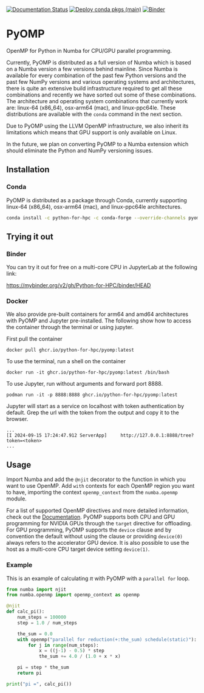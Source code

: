 [![Documentation Status](https://readthedocs.org/projects/pyomp/badge/?version=latest)](https://pyomp.readthedocs.io/en/latest/?badge=latest)
[![Deploy conda pkgs (main)](https://github.com/Python-for-HPC/PyOMP/actions/workflows/build-upload-conda.yml/badge.svg?event=release)](https://github.com/Python-for-HPC/PyOMP/actions/workflows/build-upload-conda.yml)
[![Binder](https://mybinder.org/badge_logo.svg)](https://mybinder.org/v2/gh/Python-for-HPC/binder/HEAD)

# PyOMP
OpenMP for Python in Numba for CPU/GPU parallel programming.

Currently, PyOMP is distributed as a full version of Numba which is based on a
Numba version a few versions behind mainline.
Since Numba is available for every combination of the past few Python versions
and the past few NumPy versions and various operating systems and architectures,
there is quite an extensive build infrastructure required to get all these
combinations and recently we have sorted out some of these combinations.
The architecture and operating system combinations that currently work are:
linux-64 (x86_64), osx-arm64 (mac), and linux-ppc64le.
These distributions are available with the `conda` command in the next section.

Due to PyOMP using the LLVM OpenMP infrastructure, we also inherit its
limitations which means that GPU support is only available on Linux.

In the future, we plan on converting PyOMP to a Numba extension which should eliminate the Python and NumPy versioning issues.

## Installation

### Conda
PyOMP is distributed as a package through Conda, currently supporting linux-64
(x86_64), osx-arm64 (mac), and linux-ppc64le architectures.

```bash
conda install -c python-for-hpc -c conda-forge --override-channels pyomp
```

## Trying it out

### Binder
You can try it out for free on a multi-core CPU in JupyterLab at the following link:

https://mybinder.org/v2/gh/Python-for-HPC/binder/HEAD

### Docker

We also provide pre-built containers for arm64 and amd64 architectures with
PyOMP and Jupyter pre-installed.
The following show how to access the container through the terminal or using
jupyter.

First pull the container
```
docker pull ghcr.io/python-for-hpc/pyomp:latest
```

To use the terminal, run a shell on the container
```
docker run -it ghcr.io/python-for-hpc/pyomp:latest /bin/bash
```

To use Jupyter, run without arguments and forward port 8888.
```
podman run -it -p 8888:8888 ghcr.io/python-for-hpc/pyomp:latest
```
Jupyter will start as a service on localhost with token authentication by default.
Grep the url with the token from the output and copy it to the browser.
```
...
[I 2024-09-15 17:24:47.912 ServerApp]     http://127.0.0.1:8888/tree?token=<token>
...
```

## Usage

Import Numba and add the `@njit` decorator to the function in which you want to use OpenMP.
Add `with` contexts for each OpenMP region you want to have, importing the
context `openmp_context` from the `numba.openmp` module.

For a list of supported OpenMP directives and more detailed information, check
out the [Documentation](https://pyomp.readthedocs.io).
PyOMP supports both CPU and GPU programming for NVIDIA GPUs through the `target`
directive for offloading.
For GPU programming, PyOMP supports the `device` clause and by convention the
default without using the clause or providing `device(0)` always refers to the
accelerator GPU device.
It is also possible to use the host as a multi-core CPU target device setting `device(1)`.

### Example

This is an example of calculating $\pi$ with PyOMP with a `parallel for` loop.

```python
from numba import njit
from numba.openmp import openmp_context as openmp

@njit
def calc_pi():
    num_steps = 100000
    step = 1.0 / num_steps

    the_sum = 0.0
    with openmp("parallel for reduction(+:the_sum) schedule(static)"):
        for j in range(num_steps):
            x = ((j-1) - 0.5) * step
            the_sum += 4.0 / (1.0 + x * x)

    pi = step * the_sum
    return pi

print("pi =", calc_pi())
```

